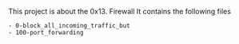 This project is about the 0x13. Firewall
It contains the following files

	- 0-block_all_incoming_traffic_but
	- 100-port_forwarding
